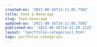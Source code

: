 ```yaml
---
created-on: '2021-08-16T14:11:05.750Z'
title: Food & Beverage
slug: food-beverage
updated-on: '2021-08-16T14:11:05.750Z'
published-on: '2021-08-16T14:31:28.222Z'
layout: '[portfolio-categories].html'
tags: portfolio-categories
---
```




